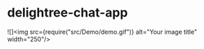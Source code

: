 # delightree-chat-app
![]<img src={require("src/Demo/demo.gif")} alt="Your image title" width="250"/>
